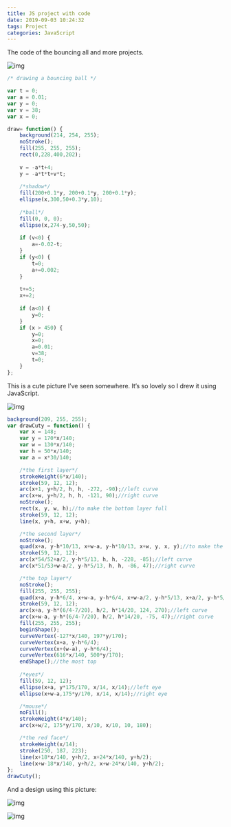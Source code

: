 ```yaml
---
title: JS project with code
date: 2019-09-03 10:24:32
tags: Project
categories: JavaScript
---
```


The code of the bouncing all and more projects.

<!--MORE-->

![img](https://s2.ax1x.com/2019/09/03/nkjMRJ.gif)

```javascript
/* drawing a bouncing ball */

var t = 0;
var a = 0.01;
var y = 0;
var v = 38;
var x = 0;

draw= function() {
    background(214, 254, 255);
    noStroke();
    fill(255, 255, 255);
    rect(0,228,400,202);
    
    v = -a*t+4;
    y = -a*t*t+v*t;
    
    /*shadow*/
    fill(200+0.1*y, 200+0.1*y, 200+0.1*y);
    ellipse(x,300,50+0.3*y,10);
    
    /*ball*/
    fill(0, 0, 0);
    ellipse(x,274-y,50,50);
    
    if (v<0) {
        a=-0.02-t;
    }
    if (y<0) {
        t=0;
        a+=0.002;
    }
    
    t+=5;
    x+=2;
    
    if (a<0) {
        y=0;
    }
    if (x > 450) {
        y=0;
        x=0;
        a=0.01;
        v=38;
        t=0;
    }
};
```

This is a cute picture I’ve seen somewhere. It’s so lovely so I drew it using JavaScript.

![img](https://s2.ax1x.com/2019/09/03/nACG1U.png)

```javascript
background(209, 255, 255);
var drawCuty = function() {
    var x = 148;
    var y = 170*x/140;
    var w = 130*x/140;
    var h = 50*x/140;
    var a = x*30/140;

    /*the first layer*/
    strokeWeight(6*x/140);
    stroke(59, 12, 12);
    arc(x+1, y+h/2, h, h, -272, -90);//left curve
    arc(x+w, y+h/2, h, h, -121, 90);//right curve
    noStroke();
    rect(x, y, w, h);//to make the bottom layer full
    stroke(59, 12, 12);
    line(x, y+h, x+w, y+h);

    /*the second layer*/
    noStroke();
    quad(x+a, y-h*10/13, x+w-a, y-h*10/13, x+w, y, x, y);//to make the second layer full
    stroke(59, 12, 12);
    arc(x*54/52+a/2, y-h*5/13, h, h, -228, -85);//left curve
    arc(x*51/53+w-a/2, y-h*5/13, h, h, -86, 47);//right curve

    /*the top layer*/
    noStroke();
    fill(255, 255, 255);
    quad(x+a, y-h*6/4, x+w-a, y-h*6/4, x+w-a/2, y-h*5/13, x+a/2, y-h*5/13);//to fill the third layer
    stroke(59, 12, 12);
    arc(x+a, y-h*(6/4-7/20), h/2, h*14/20, 124, 270);//left curve
    arc(x+w-a, y-h*(6/4-7/20), h/2, h*14/20, -75, 47);//right curve
    fill(255, 255, 255);
    beginShape();
    curveVertex(-127*x/140, 197*y/170);
    curveVertex(x+a, y-h*6/4);
    curveVertex(x+(w-a), y-h*6/4);
    curveVertex(616*x/140, 500*y/170);
    endShape();//the most top 
    
    /*eyes*/
    fill(59, 12, 12);
    ellipse(x+a, y*175/170, x/14, x/14);//left eye
    ellipse(x+w-a,175*y/170, x/14, x/14);//right eye

    /*mouse*/
    noFill();
    strokeWeight(4*x/140);
    arc(x+w/2, 175*y/170, x/10, x/10, 10, 180);

    /*the red face*/
    strokeWeight(x/14);
    stroke(250, 187, 223);
    line(x+18*x/140, y+h/2, x+24*x/140, y+h/2);
    line(x+w-18*x/140, y+h/2, x+w-24*x/140, y+h/2);
};
drawCuty();
```

And a design using this picture:

![img](https://s2.ax1x.com/2019/10/27/Ksghkj.png)

![img](https://s2.ax1x.com/2019/10/27/Ks2S91.gif)